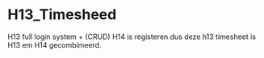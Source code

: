 # H13_Timesheed
 H13 full login system + (CRUD)
 H14 is registeren dus deze h13 timesheet is H13 em H14 gecombimeerd.
